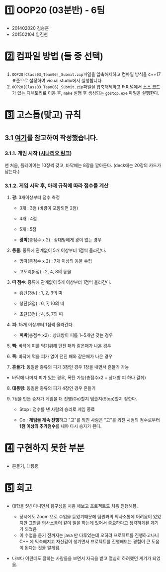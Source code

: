 # :one: OOP20 (03분반) - 6팀
+ 201402020 김승훈
+ 201502104 임진현

# :two: 컴파일 방법 (둘 중 선택)
1. `OOP20[Class03_Team06]_Submit.zip`파일을 압축해제하고 컴파일 방식을 c++17 표준으로 설정하여 visual studio에서 실행합니다.
2. `OOP20[Class03_Team06]_Submit.zip`파일을 압축해제하고 터미널에서 [소스 코드](./201402020_KimSeungHun_OOP_TermProject/TermProject)가 있는 디렉토리로 이동 후, `make` 실행 후 생성되는 `gostop.exe` 파일을 실행한다.

# :three: 고스톱(맞고) 규칙
## 3.1 <a href="https://m.blog.naver.com/limnado/221221500063" target="_blank">여기</a>를 참고하여 작성했습니다.
### 3.1.1. 게임 시작 ([시나리오 링크]("./OOP20[Class03_Team06]_report_scenario.pdf"))

맨 처음, 플레이어는 10장씩 갖고, 바닥에는 8장을 깔아둔다. (deck에는 20장의 카드가 남는다.)

### 3.1.2. 게임 시작 후, 아래 규칙에 따라 점수를 계산

1. **광**: 3개이상부터 점수 측정

   - 3개 : 3점 (비광이 포함되면 2점)

   - 4개 : 4점

   - 5개 : 5점

   - **광박**(총점수 x 2) : 상대방에게 광이 없는 경우

2. **동물**: 종류에 관계없이 5개 이상부터 1점씩 올라간다.

   - 멍따(총점수 x 2) : 7개 이상의 동물 수집

   - 고도리(5점) : 2, 4, 8의 동물 

3. **띠 점수**: 종류에 관계없이 5개 이상부터 1점씩 올라간다.

   - 홍단(3점) : 1, 2, 3의 띠

   - 청단(3점) : 6, 7, 10의 띠

   - 초단(3점) : 4, 5, 7의 띠

4. **피**: 15개 이상부터 1점씩 올라간다.
   - **피박**(총점수 x2) : 상대방이 피를 1~5개만 갖는 경우

5. **뻑**: 바닥에 피를 먹기위해 던진 패와 같은패가 나온 경우

6. **쪽**: 바닥에 먹을 피가 없어 던진 패와 같은패가 나온 경우

7. **흔들기**: 동일한 종류의 피가 3장인 경우 1장을 내면서 흔들기 가능

- 바닥에 나머지 피가 있는 경우, 폭탄 가능(총점수x2 + 상대방 피 하나 갈취)

8. **대통령**: 동일한 종류의 피가 4장인 경우 흔들기

9. `7점`을 만든 승자가 게임을 더 진행(Go)할지 멈출지(Stop)할지 정한다.

   - Stop : 점수를 낸 사람의 승리로 게임 종료

   - Go : **게임을 계속 진행**하고 "고"를 외친 사람은 "고"를 외친 시점의 점수로부터 **1점 이상의 추가점수**를 내야 다시 승자가 된다.
             

# :four: 구현하지 못한 부분
+ 흔들기, 대통령

# :five: 회고
* 대학을 5년 다니면서 팀구성을 처음 해보고 프로젝트도 처음 진행해봄.
  * 당시에도 Zoom 으로 수업을 듣었기때문에 팀원과의 의사소통에 어려움이 있었지만 그만큼 의사소통이 같이 일을 하는데 있어서 중요하다고 생각하게된 계기가 되었음
  * 이 수업을 듣기 전까지는 java 만 다루었는데 오히려 프로젝트를 진행하고나니 C++ 에 익숙해지고 자신감이 생기면서 프로젝트를 진행해보는 경험이 큰 도움이 된다는 것을 알게됨.

* 나보다 어린데도 잘하는 사람들을 보면서 자극을 받고 열심히 하려했던 계기가 되었음.

